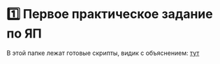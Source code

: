 # 1️⃣ Первое практическое задание по ЯП
В этой папке лежат готовые скрипты, видик с объяснением: [тут](https://youtu.be/nH2-POtKJhU)
